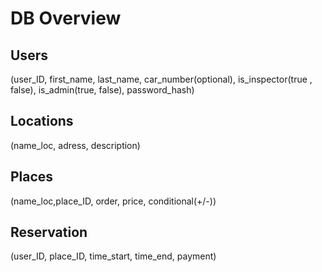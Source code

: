 DB Overview
===========

Users
-----
(user_ID, first_name, last_name, car_number(optional), is_inspector(true , false), is_admin(true, false), password_hash)

Locations
------------
(name_loc, adress, description)

Places
--------------
(name_loc,place_ID, order, price, conditional(+/-))

Reservation
---------------
(user_ID, place_ID, time_start, time_end, payment)   
